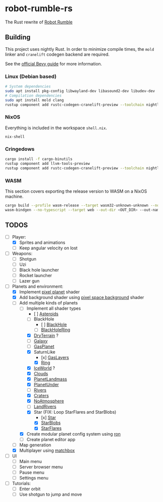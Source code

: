 # robot-rumble-rs

The Rust rewrite of [Robot Rumble](https://github.com/GaspardCulis/robot-rumble)

## Building

This project uses nightly Rust. In order to minimize compile times, the `mold`
linker and `cranelift` codegen backend are required.

See the
[official Bevy guide](https://bevyengine.org/learn/quick-start/getting-started/setup/#enable-fast-compiles-optional)
for more information.

### Linux (Debian based)

```sh
# System dependencies
sudo apt install pkg-config libwayland-dev libasound2-dev libudev-dev
# Compilation dependencies
sudo apt install mold clang
rustup component add rustc-codegen-cranelift-preview --toolchain nightly
```

### NixOS

Everything is included in the workspace `shell.nix`.

```
nix-shell
```

### Cringedows

```sh
cargo install -f cargo-binutils
rustup component add llvm-tools-preview
rustup component add rustc-codegen-cranelift-preview --toolchain nightly
```

### WASM

This section covers exporting the release version to WASM on a NixOS machine.

```sh
cargo build --profile wasm-release --target wasm32-unknown-unknown --no-default-features --features embedded_assets
wasm-bindgen --no-typescript --target web --out-dir <OUT_DIR> --out-name "robot-rumble" target/wasm32-unknown-unknown/wasm-release/robot-rumble-client.wasm
```

## TODOS

- [ ] Player:
  - [x] Sprites and animations
  - [ ] Keep angular velocity on lost
- [ ] Weapons:
  - [ ] Shotgun
  - [ ] Uzi
  - [ ] Black hole launcher
  - [ ] Rocket launcher
  - [ ] Lazer gun
- [ ] Planets and environment:
  - [x] Implement
    [pixel planet](https://deep-fold.itch.io/pixel-planet-generator) shader
  - [x] Add background shader using
    [pixel space background](https://deep-fold.itch.io/space-background-generator)
    shader
  - [ ] Add multiple kinds of planets
    - [ ] Implement all shader types
      - [ ]
        [Asteroids](https://github.com/Deep-Fold/PixelPlanets/blob/main/Planets/Asteroids/Asteroids.gdshader)
      - [ ] BlackHole
        - [ ]
          [BlackHole](https://github.com/Deep-Fold/PixelPlanets/blob/main/Planets/BlackHole/BlackHole.gdshader)
        - [ ]
          [BlackHoleRing](https://github.com/Deep-Fold/PixelPlanets/blob/main/Planets/BlackHole/BlackHoleRing.gdshader)
      - [x]
        [DryTerrain](https://github.com/Deep-Fold/PixelPlanets/tree/main/Planets/DryTerran)
        ?
      - [ ]
        [Galaxy](https://github.com/Deep-Fold/PixelPlanets/blob/main/Planets/Galaxy/Galaxy.gdshader)
      - [ ]
        [GasPlanet](https://github.com/Deep-Fold/PixelPlanets/blob/main/Planets/GasPlanet/GasPlanet.gdshader)
      - [x] SaturnLike
        - [x]
          [GasLayers](https://github.com/Deep-Fold/PixelPlanets/blob/main/Planets/GasPlanetLayers/GasLayers.gdshader)
        - [x]
          [Ring](https://github.com/Deep-Fold/PixelPlanets/blob/main/Planets/GasPlanetLayers/Ring.gdshader)
      - [x]
        [IceWorld](https://github.com/Deep-Fold/PixelPlanets/tree/main/Planets/IceWorld)
        ?
      - [x]
        [Clouds](https://github.com/Deep-Fold/PixelPlanets/blob/main/Planets/LandMasses/Clouds.gdshader)
      - [x]
        [PlanetLandmass](https://github.com/Deep-Fold/PixelPlanets/blob/main/Planets/LandMasses/PlanetLandmass.gdshader)
      - [x]
        [PlanetUnder](https://github.com/Deep-Fold/PixelPlanets/blob/main/Planets/LandMasses/PlanetUnder.gdshader)
      - [ ]
        [Rivers](https://github.com/Deep-Fold/PixelPlanets/blob/main/Planets/LavaWorld/Rivers.gdshader)
      - [x]
        [Craters](https://github.com/Deep-Fold/PixelPlanets/blob/main/Planets/NoAtmosphere/Craters.gdshader)
      - [x]
        [NoAtmosphere](https://github.com/Deep-Fold/PixelPlanets/blob/main/Planets/NoAtmosphere/NoAtmosphere.gdshader)
      - [ ]
        [LandRivers](https://github.com/Deep-Fold/PixelPlanets/blob/main/Planets/Rivers/LandRivers.gdshader)
      - [x] Star (FIX: Loop StarFlares and StarBlobs)
        - [x]
          [Star](https://github.com/Deep-Fold/PixelPlanets/blob/main/Planets/Star/Star.gdshader)
        - [x]
          [StarBlobs](https://github.com/Deep-Fold/PixelPlanets/blob/main/Planets/Star/StarBlobs.gdshader)
        - [x]
          [StarFlares](https://github.com/Deep-Fold/PixelPlanets/blob/main/Planets/Star/StarFlares.gdshader)
    - [x] Create modular planet config system using
      [ron](https://github.com/ron-rs/ron)
    - [ ] Create planet editor app
  - [ ] Map generation
  - [x] Multiplayer using [matchbox](https://docs.rs/bevy_matchbox)
- [ ] UI
  - [ ] Main menu
  - [ ] Server browser menu
  - [ ] Pause menu
  - [ ] Settings menu
- [ ] Tutorials:
  - [ ] Enter orbit
  - [ ] Use shotgun to jump and move
